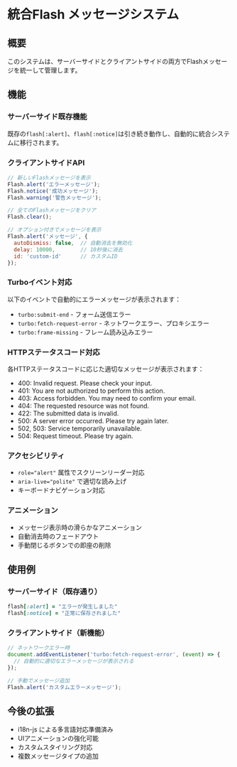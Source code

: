 # 統合Flash メッセージシステム

## 概要

このシステムは、サーバーサイドとクライアントサイドの両方でFlashメッセージを統一して管理します。

## 機能

### サーバーサイド既存機能
既存の`flash[:alert]`、`flash[:notice]`は引き続き動作し、自動的に統合システムに移行されます。

### クライアントサイドAPI

```javascript
// 新しいFlashメッセージを表示
Flash.alert('エラーメッセージ');
Flash.notice('成功メッセージ');
Flash.warning('警告メッセージ');

// 全てのFlashメッセージをクリア
Flash.clear();

// オプション付きでメッセージを表示
Flash.alert('メッセージ', {
  autoDismiss: false,  // 自動消去を無効化
  delay: 10000,        // 10秒後に消去
  id: 'custom-id'      // カスタムID
});
```

### Turboイベント対応

以下のイベントで自動的にエラーメッセージが表示されます：

- `turbo:submit-end` - フォーム送信エラー
- `turbo:fetch-request-error` - ネットワークエラー、プロキシエラー
- `turbo:frame-missing` - フレーム読み込みエラー

### HTTPステータスコード対応

各HTTPステータスコードに応じた適切なメッセージが表示されます：

- 400: Invalid request. Please check your input.
- 401: You are not authorized to perform this action.
- 403: Access forbidden. You may need to confirm your email.
- 404: The requested resource was not found.
- 422: The submitted data is invalid.
- 500: A server error occurred. Please try again later.
- 502, 503: Service temporarily unavailable.
- 504: Request timeout. Please try again.

### アクセシビリティ

- `role="alert"` 属性でスクリーンリーダー対応
- `aria-live="polite"` で適切な読み上げ
- キーボードナビゲーション対応

### アニメーション

- メッセージ表示時の滑らかなアニメーション
- 自動消去時のフェードアウト
- 手動閉じるボタンでの即座の削除

## 使用例

### サーバーサイド（既存通り）
```ruby
flash[:alert] = "エラーが発生しました"
flash[:notice] = "正常に保存されました"
```

### クライアントサイド（新機能）
```javascript
// ネットワークエラー時
document.addEventListener('turbo:fetch-request-error', (event) => {
  // 自動的に適切なエラーメッセージが表示される
});

// 手動でメッセージ追加
Flash.alert('カスタムエラーメッセージ');
```

## 今後の拡張

- i18n-js による多言語対応準備済み
- UIアニメーションの強化可能
- カスタムスタイリング対応
- 複数メッセージタイプの追加